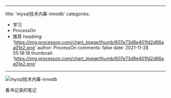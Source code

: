 
---
title: 'mysql技术内幕-innodb'
categories: 
 - 学习
 - ProcessOn
 - 推荐
headimg: 'https://img.processon.com/chart_image/thumb/607e73d8e401fd2d66aa01e2.png'
author: ProcessOn
comments: false
date: 2021-11-28 05:18:18
thumbnail: 'https://img.processon.com/chart_image/thumb/607e73d8e401fd2d66aa01e2.png'
---

<div>   
<img class="thumb" alt="mysql技术内幕-innodb" src="https://img.processon.com/chart_image/thumb/607e73d8e401fd2d66aa01e2.png" referrerpolicy="no-referrer">
<p>看书记录的笔记</p>  
</div>
            